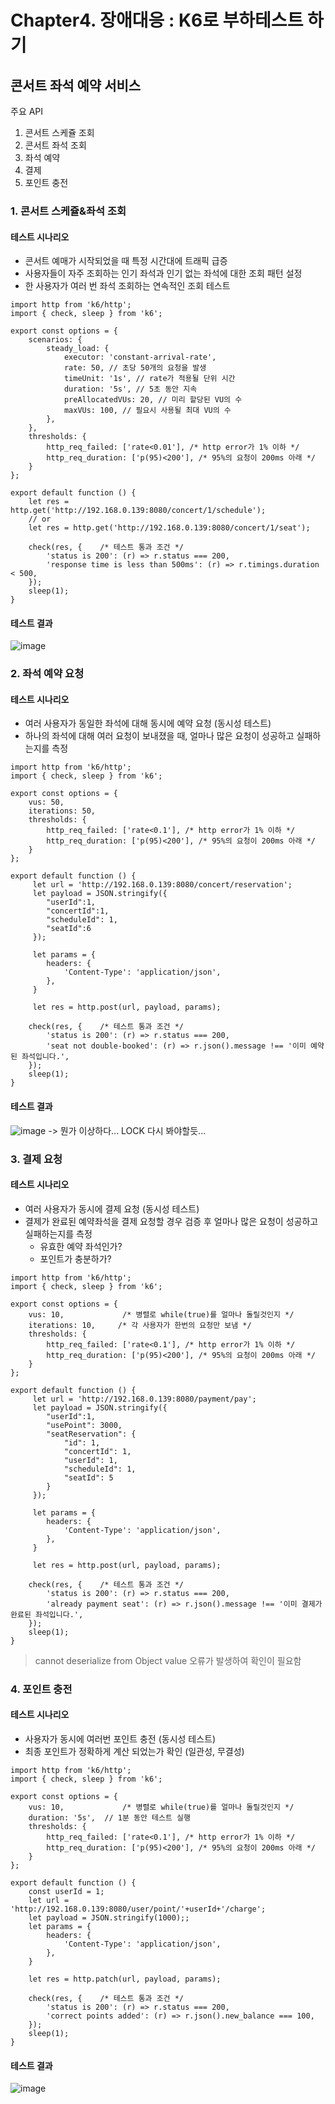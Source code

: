 # Chapter4. 장애대응 : K6로 부하테스트 하기

## 콘서트 좌석 예약 서비스
주요 API 
1. 콘서트 스케쥴 조회
2. 콘서트 좌석 조회
3. 좌석 예약
4. 결제
5. 포인트 충전

### 1. 콘서트 스케쥴&좌석 조회
#### 테스트 시나리오
- 콘서트 예매가 시작되었을 때 특정 시간대에 트래픽 급증
- 사용자들이 자주 조회하는 인기 좌석과 인기 없는 좌석에 대한 조회 패턴 설정
- 한 사용자가 여러 번 좌석 조회하는 연속적인 조회 테스트

```
import http from 'k6/http';
import { check, sleep } from 'k6';

export const options = {
    scenarios: {
        steady_load: {
            executor: 'constant-arrival-rate',
            rate: 50, // 초당 50개의 요청을 발생
            timeUnit: '1s', // rate가 적용될 단위 시간
            duration: '5s', // 5초 동안 지속
            preAllocatedVUs: 20, // 미리 할당된 VU의 수
            maxVUs: 100, // 필요시 사용될 최대 VU의 수
        },
    },
    thresholds: {
        http_req_failed: ['rate<0.01'], /* http error가 1% 이하 */
        http_req_duration: ['p(95)<200'], /* 95%의 요청이 200ms 아래 */
    }
};

export default function () {
    let res = http.get('http://192.168.0.139:8080/concert/1/schedule');
    // or
    let res = http.get('http://192.168.0.139:8080/concert/1/seat');   

    check(res, {    /* 테스트 통과 조건 */
        'status is 200': (r) => r.status === 200,
        'response time is less than 500ms': (r) => r.timings.duration < 500,
    });
    sleep(1);
}
```

#### 테스트 결과
![image](https://github.com/user-attachments/assets/a9ab742f-9a32-4319-8174-b4429b549af3)


### 2. 좌석 예약 요청
#### 테스트 시나리오
- 여러 사용자가 동일한 좌석에 대해 동시에 예약 요청 (동시성 테스트)
- 하나의 좌석에 대해 여러 요청이 보내졌을 때, 얼마나 많은 요청이 성공하고 실패하는지를 측정

```
import http from 'k6/http';
import { check, sleep } from 'k6';

export const options = {
    vus: 50,            
    iterations: 50,  
    thresholds: {
        http_req_failed: ['rate<0.1'], /* http error가 1% 이하 */
        http_req_duration: ['p(95)<200'], /* 95%의 요청이 200ms 아래 */
    }
};

export default function () {
     let url = 'http://192.168.0.139:8080/concert/reservation';
     let payload = JSON.stringify({
        "userId":1,
        "concertId":1,
        "scheduleId": 1,
        "seatId":6
     });

     let params = {
        headers: {
            'Content-Type': 'application/json',
        },
     }
    
     let res = http.post(url, payload, params);

    check(res, {    /* 테스트 통과 조건 */
        'status is 200': (r) => r.status === 200,
        'seat not double-booked': (r) => r.json().message !== '이미 예약된 좌석입니다.',
    });
    sleep(1);
}
```

#### 테스트 결과
![image](https://github.com/user-attachments/assets/5c49141d-6ea2-4562-8a65-4a294e56d53f)
-> 뭔가 이상하다... LOCK 다시 봐야할듯...

### 3. 결제 요청
#### 테스트 시나리오
- 여러 사용자가 동시에 결제 요청 (동시성 테스트)
- 결제가 완료된 예약좌석을 결제 요청할 경우 검증 후 얼마나 많은 요청이 성공하고 실패하는지를 측정
  - 유효한 예약 좌석인가?
  - 포인트가 충분하가?

```
import http from 'k6/http';
import { check, sleep } from 'k6';

export const options = {
    vus: 10,             /* 병렬로 while(true)를 얼마나 돌릴것인지 */
    iterations: 10,     /* 각 사용자가 한번의 요청만 보냄 */
    thresholds: {
        http_req_failed: ['rate<0.1'], /* http error가 1% 이하 */
        http_req_duration: ['p(95)<200'], /* 95%의 요청이 200ms 아래 */
    }
};

export default function () {
     let url = 'http://192.168.0.139:8080/payment/pay';
     let payload = JSON.stringify({
        "userId":1,
        "usePoint": 3000,
        "seatReservation": {
            "id": 1,
            "concertId": 1,
            "userId": 1,
            "scheduleId": 1,
            "seatId": 5
        }
     });

     let params = {
        headers: {
            'Content-Type': 'application/json',
        },
     }
    
     let res = http.post(url, payload, params);

    check(res, {    /* 테스트 통과 조건 */
        'status is 200': (r) => r.status === 200,
        'already payment seat': (r) => r.json().message !== '이미 결제가 완료된 좌석입니다.',
    });
    sleep(1);
}
```
> cannot deserialize from Object value 오류가 발생하여 확인이 필요함

### 4. 포인트 충전
#### 테스트 시나리오
- 사용자가 동시에 여러번 포인트 충전 (동시성 테스트)
- 최종 포인트가 정확하게 계산 되었는가 확인 (일관성, 무결성)

```
import http from 'k6/http';
import { check, sleep } from 'k6';

export const options = {
    vus: 10,             /* 병렬로 while(true)를 얼마나 돌릴것인지 */
    duration: '5s',  // 1분 동안 테스트 실행
    thresholds: {
        http_req_failed: ['rate<0.1'], /* http error가 1% 이하 */
        http_req_duration: ['p(95)<200'], /* 95%의 요청이 200ms 아래 */
    }
};

export default function () {
    const userId = 1;
    let url = 'http://192.168.0.139:8080/user/point/'+userId+'/charge';
    let payload = JSON.stringify(1000);;
    let params = {
        headers: {
            'Content-Type': 'application/json',
        },
    }

    let res = http.patch(url, payload, params);

    check(res, {    /* 테스트 통과 조건 */
        'status is 200': (r) => r.status === 200,
        'correct points added': (r) => r.json().new_balance === 100,
    });
    sleep(1);
}
```

#### 테스트 결과
![image](https://github.com/user-attachments/assets/6f1356ce-1e98-4288-9d45-404099dfcfdd)
